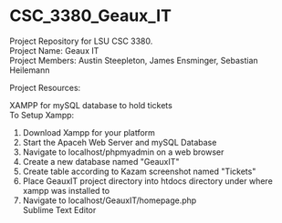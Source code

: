 # CSC_3380_Geaux_IT
Project Repository for LSU CSC 3380.<br> Project Name: Geaux IT<br>
Project Members: Austin Steepleton, James Ensminger, Sebastian Heilemann

Project Resources:<br>

XAMPP for mySQL database to hold tickets<br>
To Setup Xampp:<br>
1. Download Xampp for your platform<br>
2. Start the Apaceh Web Server and mySQL Database<br>
3. Navigate to localhost/phpmyadmin on a web browser<br>
4. Create a new database named "GeauxIT"<br>
5. Create table according to Kazam screenshot named "Tickets"<br>
6. Place GeauxIT project directory into htdocs directory under where xampp was installed to <br>
7. Navigate to localhost/GeauxIT/homepage.php<br>
Sublime Text Editor<br>

